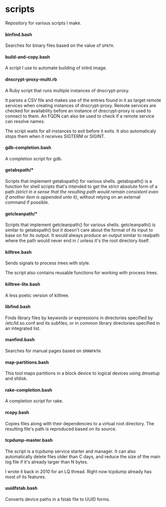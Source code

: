 # scripts

Repository for various scripts I make.

#### binfind.bash

Searches for binary files based on the value of `$PATH`.

#### build-and-copy.bash

A script I use to automate building of initrd image.

#### dnscrypt-proxy-multi.rb

A Ruby script that runs multiple instances of dnscrypt-proxy.

It parses a CSV file and makes use of the entries found in
it as target remote services when creating instances of
dnscrypt-proxy.  Remote services are checked for
availability before an instance of dnscrypt-proxy is used
to connect to them.  An FQDN can also be used to check if
a remote service can resolve names.

The script waits for all instances to exit before it
exits.  It also automaticaly stops them when it receives
SIGTERM or SIGINT.

#### gdb-completion.bash

A completion script for gdb.

#### getabspath/*

Scripts that implement getabspath() for various shells.  getabspath() is
a function for shell scripts that's intended to get the strict absolute
form of a path *(strict in a sense that the resulting path would remain
consistent even if another item is appended unto it)*, without relying
on an external command if possible.

#### getcleanpath/*

Scripts that implement getcleanpath() for various shells.
getcleanpath() is similar to getabspath() but it doesn't care about the
format of its input to base on for its output.  It would always produce
an output similar to realpath where the path would never end in / unless
it's the root directory itself.

#### killtree.bash

Sends signals to process trees with style.

The script also contains reusable functions for working with process
trees.

#### killtree-lite.bash

A less poetic version of killtree.

#### libfind.bash

Finds library files by keywords or expressions in directories specified
by /etc/ld.so.conf and its subfiles, or in common library directories
specified in an integrated list.

#### manfind.bash

Searches for manual pages based on `$MANPATH`.

#### map-partitions.bash

This tool maps partitions in a block device to logical devices using
dmsetup and sfdisk.

#### rake-completion.bash

A completion script for rake.

#### rcopy.bash

Copies files along with their dependencies to a virtual root directory.
The resulting file's path is reproduced based on its source.

#### tcpdump-master.bash

The script is a tcpdump service starter and manager.  It can also
automatically delete files older than C days, and reduce the size of
the main log file if it's already larger than N bytes.

I wrote it back in 2010 for an LQ thread.  Right now tcpdump already has
most of its features.

#### uuidfstab.bash

Converts device paths in a fstab file to UUID forms.
